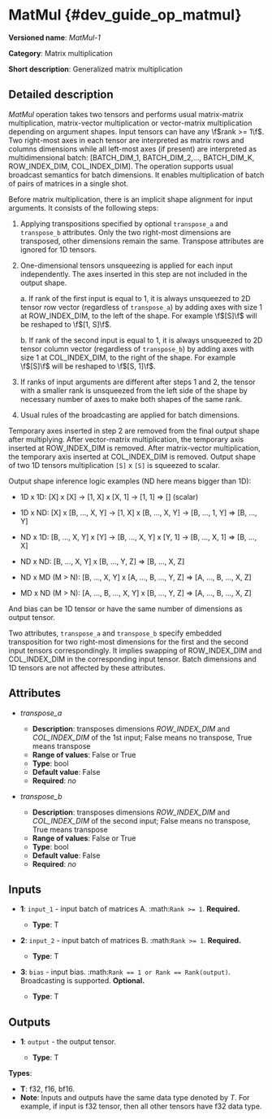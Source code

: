 # MatMul {#dev_guide_op_matmul}

**Versioned name**: *MatMul-1*

**Category**: Matrix multiplication

**Short description**: Generalized matrix multiplication

## Detailed description

*MatMul* operation takes two tensors and performs usual matrix-matrix
multiplication, matrix-vector multiplication or vector-matrix multiplication
depending on argument shapes. Input tensors can have any \f$rank >= 1\f$. Two
right-most axes in each tensor are interpreted as matrix rows and columns
dimensions while all left-most axes (if present) are interpreted as
multidimensional batch: [BATCH_DIM_1, BATCH_DIM_2,..., BATCH_DIM_K,
ROW_INDEX_DIM, COL_INDEX_DIM]. The operation supports usual broadcast
semantics for batch dimensions. It enables multiplication of batch of pairs of
matrices in a single shot.

Before matrix multiplication, there is an implicit shape alignment for input
arguments. It consists of the following steps:

1. Applying transpositions specified by optional ``transpose_a`` and
   ``transpose_b`` attributes. Only the two right-most dimensions are
   transposed, other dimensions remain the same. Transpose attributes are
   ignored for 1D tensors.

1. One-dimensional tensors unsqueezing is applied for each input independently.
   The axes inserted in this step are not included in the output shape.

   a. If rank of the first input is equal to 1, it is always unsqueezed to 2D
   tensor row vector (regardless of ``transpose_a``) by adding axes with
   size 1 at ROW_INDEX_DIM, to the left of the shape. For example
   \f$[S]\f$ will be reshaped to \f$[1, S]\f$.

   b. If rank of the second input is equal to 1, it is always unsqueezed to 2D
   tensor column vector (regardless of ``transpose_b``) by adding axes with
   size 1 at COL_INDEX_DIM, to the right of the shape. For example
   \f$[S]\f$ will be reshaped to \f$[S, 1]\f$.

1. If ranks of input arguments are different after steps 1 and 2, the tensor
   with a smaller rank is unsqueezed from the left side of the shape by
   necessary number of axes to make both shapes of the same rank.

1. Usual rules of the broadcasting are applied for batch dimensions.

Temporary axes inserted in step 2 are removed from the final output shape after
multiplying. After vector-matrix multiplication, the temporary axis inserted at
ROW_INDEX_DIM is removed. After matrix-vector multiplication, the temporary
axis inserted at COL_INDEX_DIM is removed. Output shape of two 1D tensors
multiplication ``[S]`` x ``[S]`` is squeezed to scalar.

Output shape inference logic examples (ND here means bigger than 1D):

* 1D x 1D: [X] x [X] -> [1, X] x [X, 1] -> [1, 1] => [] (scalar)

* 1D x ND: [X] x [B, ..., X, Y] -> [1, X] x [B, ..., X, Y] -> [B, ..., 1, Y] =>
  [B, ..., Y]

* ND x 1D: [B, ..., X, Y] x [Y] -> [B, ..., X, Y] x [Y, 1] -> [B, ..., X, 1] =>
  [B, ..., X]

* ND x ND: [B, ..., X, Y] x [B, ..., Y, Z] => [B, ..., X, Z]

* ND x MD (M > N): [B, ..., X, Y] x [A, ..., B, ..., Y, Z] =>
  [A, ..., B, ..., X, Z]

* MD x ND (M > N): [A, ..., B, ..., X, Y] x [B, ..., Y, Z] =>
  [A, ..., B, ..., X, Z]

And bias can be 1D tensor or have the same number of dimensions as output
tensor.

Two attributes, ``transpose_a`` and ``transpose_b`` specify embedded
transposition for two right-most dimensions for the first and the second input
tensors correspondingly. It implies swapping of ROW_INDEX_DIM and
COL_INDEX_DIM in the corresponding input tensor. Batch dimensions and 1D
tensors are not affected by these attributes.

## Attributes

* *transpose_a*

  * **Description**: transposes dimensions *ROW_INDEX_DIM* and *COL_INDEX_DIM*
    of the 1st input; False means no transpose, True means transpose
  * **Range of values**: False or True
  * **Type**: bool
  * **Default value**: False
  * **Required**: *no*

* *transpose_b*

  * **Description**: transposes dimensions *ROW_INDEX_DIM* and *COL_INDEX_DIM*
    of the second input; False means no transpose, True means transpose
  * **Range of values**: False or True
  * **Type**: bool
  * **Default value**: False
  * **Required**: *no*

## Inputs

* **1**: ``input_1`` - input batch of matrices A. :math:`Rank >= 1`.
  **Required.**

  * **Type**: T

* **2**: ``input_2`` - input batch of matrices B. :math:`Rank >= 1`.
  **Required.**

  * **Type**: T

* **3**: ``bias`` - input bias. :math:`Rank == 1 or Rank == Rank(output)`.
  Broadcasting is supported. **Optional.**

  * **Type**: T

## Outputs

* **1**: ``output`` - the output tensor.

  * **Type**: T

**Types**:

* **T**: f32, f16, bf16.
* **Note**: Inputs and outputs have the same data type denoted by *T*. For
  example, if input is f32 tensor, then all other tensors have f32 data type.
